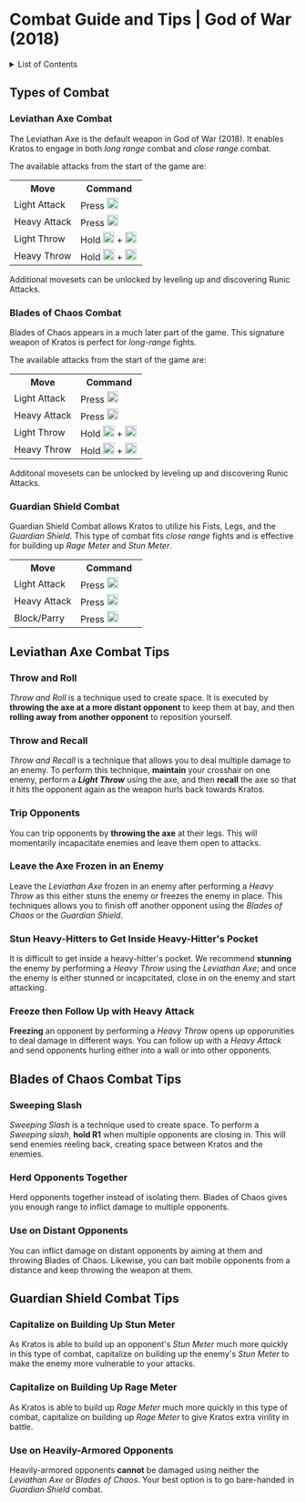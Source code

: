 # Combat Guide and Tips | God of War (2018)

<!-- TOC -->

<details>
<summary>List of Contents</summary>
<br>

  - [Types of Combat](#types-of-combat)
    - [Leviathan Axe Combat](#leviathan-axe-combat)
    - [Blades of Chaos Combat](#blades-of-chaos-combat)
    - [Guardian Shield Combat](#guardian-shield-combat)
  - [Leviathan Axe Combat Tips](#leviathan-axe-combat-tips)
    - [Throw and Roll](#throw-and-roll)
    - [Throw and Recall](#throw-and-recall)
    - [Trip Opponents](#trip-opponents)
    - [Leave the Axe Frozen in an Enemy](#leave-the-axe-frozen-in-an-enemy)
    - [Stun Heavy-Hitters to Get Inside Heavy-Hitter's Pocket](#stun-heavy-hitters-to-get-inside-heavy-hitters-pocket)
    - [Freeze then Follow Up with Heavy Attack](#freeze-then-follow-up-with-heavy-attack)
  - [Blades of Chaos Combat Tips](#blades-of-chaos-combat-tips)
    - [Sweeping Slash](#sweeping-slash)
    - [Herd Opponents Together](#herd-opponents-together)
    - [Use on Distant Opponents](#use-on-distant-opponents)
  - [Guardian Shield Combat Tips](#guardian-shield-combat-tips)
    - [Capitalize on Building Up Stun Meter](#capitalize-on-building-up-stun-meter)
    - [Capitalize on Building Up Rage Meter](#capitalize-on-building-up-rage-meter)
    - [Use on Heavily-Armored Opponents](#use-on-heavily-armored-opponents)

<!-- /TOC -->

</details>

## Types of Combat

### Leviathan Axe Combat

The Leviathan Axe is the default weapon in God of War (2018). It enables Kratos to engage in both _long range_ combat and _close range_ combat.

The available attacks from the start of the game are:

<table>
  <tr>
    <th width="50%">Move</th>
    <th width="50%">Command</th>
  </tr>
  <tr>
    <td>Light Attack</td>
    <td class="center">Press <image src = "https://img.game8.co/3320319/9a730077381a897c4bd64f8d89e363a6.png/show" width="20px" height="20px"></image></td>
  </tr>
  <tr>
    <td class="center">Heavy Attack</td>
    <td class="center">Press <image src = "https://img.game8.co/3320317/190cca27b5c5d00d636d95c560b2253e.png/show" width="20px" height="20px"></image></td>
  </tr>
  <tr>
    <td class="center">Light Throw</td>
    <td class="center">Hold <image src = "https://img.game8.co/3320316/a11110bd5313729eb311e1c719082750.png/show" width="20px" height="20px"></image> + <image src = "https://img.game8.co/3320319/9a730077381a897c4bd64f8d89e363a6.png/show" width="20px" height="20px"></image></td>
  </tr>
  <tr>
    <td class="center">Heavy Throw</td>
    <td class="center">Hold <image src = "https://img.game8.co/3320316/a11110bd5313729eb311e1c719082750.png/show" width="20px" height="20px"></image> + <image src = "https://img.game8.co/3320317/190cca27b5c5d00d636d95c560b2253e.png/show" width="20px" height="20px"></image></td>
  </tr>
</table>

Additional movesets can be unlocked by leveling up and discovering Runic Attacks.


### Blades of Chaos Combat

Blades of Chaos appears in a much later part of the game. This signature weapon of Kratos is perfect for _long-range_ fights.

The available attacks from the start of the game are:

<table>
  <tr>
    <th width="50%">Move</th>
    <th width="50%">Command</th>
  </tr>
  <tr>
    <td>Light Attack</td>
    <td class="center">Press <image src = "https://img.game8.co/3320319/9a730077381a897c4bd64f8d89e363a6.png/show" width="20px" height="20px"></image></td>
  </tr>
  <tr>
    <td class="center">Heavy Attack</td>
    <td class="center">Press <image src = "https://img.game8.co/3320317/190cca27b5c5d00d636d95c560b2253e.png/show" width="20px" height="20px"></image></td>
  </tr>
  <tr>
    <td class="center">Light Throw</td>
    <td class="center">Hold <image src = "https://img.game8.co/3320316/a11110bd5313729eb311e1c719082750.png/show" width="20px" height="20px"></image> + <image src = "https://img.game8.co/3320319/9a730077381a897c4bd64f8d89e363a6.png/show" width="20px" height="20px"></image></td>
  </tr>
  <tr>
    <td class="center">Heavy Throw</td>
    <td class="center">Hold <image src = "https://img.game8.co/3320316/a11110bd5313729eb311e1c719082750.png/show" width="20px" height="20px"></image> + <image src = "https://img.game8.co/3320317/190cca27b5c5d00d636d95c560b2253e.png/show" width="20px" height="20px"></image></td>
  </tr>
</table>

Additonal movesets can be unlocked by leveling up and discovering Runic Attacks.

### Guardian Shield Combat

Guardian Shield Combat allows Kratos to utilize his Fists, Legs, and the _Guardian Shield_. This type of combat fits _close range_ fights and is effective for building up _Rage Meter_ and _Stun Meter_.

<table>
  <tr>
    <th width="50%">Move</th>
    <th width="50%">Command</th>
  </tr>
  <tr>
    <td>Light Attack</td>
    <td class="center">Press <image src = "https://img.game8.co/3320319/9a730077381a897c4bd64f8d89e363a6.png/show" width="20px" height="20px"></image></td>
  </tr>
  <tr>
    <td class="center">Heavy Attack</td>
    <td class="center">Press <image src = "https://img.game8.co/3320317/190cca27b5c5d00d636d95c560b2253e.png/show" width="20px" height="20px"></image></td>
  </tr>
  <tr>
    <td class="center">Block/Parry</td>
    <td class="center">Press <image src = "https://img.game8.co/3320315/544ee0d4fcfdbe33d0adde4e5255a0d4.png/show" width="20px" height="20px"></image></td>
  </tr>
</table>

## Leviathan Axe Combat Tips

### Throw and Roll
_Throw and Roll_ is a technique used to create space. It is executed by **throwing the axe at a more distant opponent** to keep them at bay, and then **rolling away from another opponent** to reposition yourself.

### Throw and Recall
_Throw and Recall_ is a technique that allows you to deal multiple damage to an enemy. To perform this technique, **maintain** your crosshair on one enemy, perform a _**Light Throw**_ using the axe, and then **recall** the axe so that it hits the opponent again as the weapon hurls back towards Kratos.

### Trip Opponents
You can trip opponents by **throwing the axe** at their legs. This will momentarily incapacitate enemies and leave them open to attacks.

### Leave the Axe Frozen in an Enemy

Leave the _Leviathan Axe_ frozen in an enemy after performing a _Heavy Throw_ as this either stuns the enemy or freezes the enemy in place. This techniques allows you to finish off another opponent using the _Blades of Chaos_ or the _Guardian Shield_.

### Stun Heavy-Hitters to Get Inside Heavy-Hitter's Pocket
It is difficult to get inside a heavy-hitter's pocket. We recommend **stunning** the enemy by performing a _Heavy Throw_ using the _Leviathan Axe_; and once the enemy is either stunned or incapcitated, close in on the enemy and start attacking.

### Freeze then Follow Up with Heavy Attack
**Freezing** an opponent by performing a _Heavy Throw_ opens up opporunities to deal damage in different ways. You can follow up with a _Heavy Attack_ and send opponents hurling either into a wall or into other opponents.

## Blades of Chaos Combat Tips

### Sweeping Slash
_Sweeping Slash_ is a technique used to create space. To perform a _Sweeping slash_, **hold R1** when multiple opponents are closing in. This will send enemies reeling back, creating space between Kratos and the enemies.

### Herd Opponents Together
Herd opponents together instead of isolating them. Blades of Chaos gives you enough range to inflict damage to multiple opponents.

### Use on Distant Opponents
You can inflict damage on distant opponents by aiming at them and throwing Blades of Chaos. Likewise, you can bait mobile opponents from a distance and keep throwing the weapon at them.

## Guardian Shield Combat Tips

### Capitalize on Building Up Stun Meter
As Kratos is able to build up an opponent's _Stun Meter_ much more quickly in this type of combat, capitalize on building up the enemy's _Stun Meter_ to make the enemy more vulnerable to your attacks.

### Capitalize on Building Up Rage Meter
As Kratos is able to build up _Rage Meter_ much more quickly in this type of combat, capitalize on building up _Rage Meter_ to give Kratos extra virility in battle.

### Use on Heavily-Armored Opponents
Heavily-armored opponents **cannot** be damaged using neither the _Leviathan Axe_ or _Blades of Chaos_. Your best option is to go bare-handed in _Guardian Shield_ combat.

